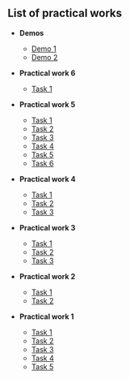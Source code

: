 ## List of practical works

- **Demos**
  - [Demo 1](./demos/demo1//index.html)
  - [Demo 2](./demos/demo2/index.html)

- **Practical work 6**
  - [Task 1](./practical-work6/task1/index.html)
<!--
  - [Task 2](./practical-work6/task2/index.html)
  - [Task 3](./practical-work6/task3/index.html)
  - [Task 4](./practical-work6/task4/index.html)
  - [Task 5](./practical-work6/task5/index.html)
-->

- **Practical work 5**
  - [Task 1](./practical-work5/task1/index.html)
  - [Task 2](./practical-work5/task2/index.html)
  - [Task 3](./practical-work5/task3/index.html)
  - [Task 4](./practical-work5/task4/index.html)
  - [Task 5](./practical-work5/task5/index.html)
  - [Task 6](./practical-work5/task6/index.html)

- **Practical work 4**
  - [Task 1](./practical-work4/task1/index.html)
  - [Task 2](./practical-work4/task2/index.html)
  - [Task 3](./practical-work4/task3/index.html)

- **Practical work 3**
  - [Task 1](./practical-work3/task1.html)
  - [Task 2](./practical-work3/task2.html)
  - [Task 3](./practical-work3/task3.html)

- **Practical work 2**
  - [Task 1](./practical-work2/task1.html)
  - [Task 2](./practical-work2/task2.html)

- **Practical work 1**
  - [Task 1](./practical-work1/task1.html)
  - [Task 2](./practical-work1/task2.html)
  - [Task 3](./practical-work1/task3.html)
  - [Task 4](./practical-work1/task4.html)
  - [Task 5](./practical-work1/task5.html)
